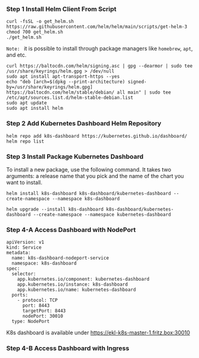 ### Step 1 Install Helm Client From Script

```
curl -fsSL -o get_helm.sh https://raw.githubusercontent.com/helm/helm/main/scripts/get-helm-3
chmod 700 get_helm.sh
./get_helm.sh
```

`Note: ` it is possible to install through package managers like `homebrew`, `apt`, and etc.
```
curl https://baltocdn.com/helm/signing.asc | gpg --dearmor | sudo tee /usr/share/keyrings/helm.gpg > /dev/null
sudo apt install apt-transport-https --yes
echo "deb [arch=$(dpkg --print-architecture) signed-by=/usr/share/keyrings/helm.gpg] https://baltocdn.com/helm/stable/debian/ all main" | sudo tee /etc/apt/sources.list.d/helm-stable-debian.list
sudo apt update
sudo apt install helm
```

### Step 2 Add Kubernetes Dashboard Helm Repository
```
helm repo add k8s-dashboard https://kubernetes.github.io/dashboard/
helm repo list
```

### Step 3 Install Package Kubernetes Dashboard
To install a new package, use the following command. It takes two arguments: a release name that you pick
and the name of the chart you want to install.
```
helm install k8s-dashboard k8s-dashboard/kubernetes-dashboard --create-namespace --namespace k8s-dashboard

helm upgrade --install k8s-dashboard k8s-dashboard/kubernetes-dashboard --create-namespace --namespace kubernetes-dashboard
```

### Step 4-A Access Dashboard with NodePort
```
apiVersion: v1
kind: Service
metadata:
  name: k8s-dashboard-nodeport-service
  namespace: k8s-dashboard
spec:
  selector:
    app.kubernetes.io/component: kubernetes-dashboard
    app.kubernetes.io/instance: k8s-dashboard
    app.kubernetes.io/name: kubernetes-dashboard
  ports:
    - protocol: TCP
      port: 8443
      targetPort: 8443
      nodePort: 30010
  type: NodePort
```
K8s dashboard is available under https://ekl-k8s-master-1.fritz.box:30010

### Step 4-B Access Dashboard with Ingress
